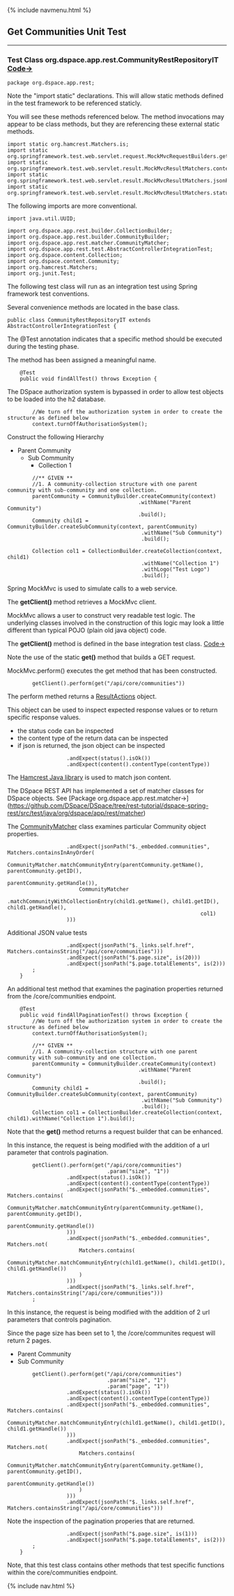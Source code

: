 {% include navmenu.html %}

## Get Communities Unit Test
---
### Test Class org.dspace.app.rest.CommunityRestRepositoryIT [Code&rarr;](https://github.com/DSpace/DSpace/blob/rest-tutorial/dspace-spring-rest/src/test/java/org/dspace/app/rest/CommunityRestRepositoryIT.java#L27)

```
package org.dspace.app.rest;

```
Note the "import static" declarations.  This will allow static methods defined in the test framework to be referenced staticly.

You will see these methods referenced below.  The method invocations may appear to be class methods, but they are referencing these external static methods.
```
import static org.hamcrest.Matchers.is;
import static org.springframework.test.web.servlet.request.MockMvcRequestBuilders.get;
import static org.springframework.test.web.servlet.result.MockMvcResultMatchers.content;
import static org.springframework.test.web.servlet.result.MockMvcResultMatchers.jsonPath;
import static org.springframework.test.web.servlet.result.MockMvcResultMatchers.status;
```
The following imports are more conventional.
```
import java.util.UUID;

import org.dspace.app.rest.builder.CollectionBuilder;
import org.dspace.app.rest.builder.CommunityBuilder;
import org.dspace.app.rest.matcher.CommunityMatcher;
import org.dspace.app.rest.test.AbstractControllerIntegrationTest;
import org.dspace.content.Collection;
import org.dspace.content.Community;
import org.hamcrest.Matchers;
import org.junit.Test;

```
The following test class will run as an integration test using Spring framework test conventions.

Several convenience methods are located in the base class.
```
public class CommunityRestRepositoryIT extends AbstractControllerIntegrationTest {
```
The @Test annotation indicates that a specific method should be executed during the testing phase.

The method has been assigned a meaningful name.
```
    @Test
    public void findAllTest() throws Exception {
```
The DSpace authorization system is bypassed in order to allow test objects to be loaded into the h2 database.
```
        //We turn off the authorization system in order to create the structure as defined below
        context.turnOffAuthorisationSystem();
```
Construct the following Hierarchy
- Parent Community
  - Sub Community
    - Collection 1

```
        //** GIVEN **
        //1. A community-collection structure with one parent community with sub-community and one collection.
        parentCommunity = CommunityBuilder.createCommunity(context)
                                          .withName("Parent Community")
                                          .build();
        Community child1 = CommunityBuilder.createSubCommunity(context, parentCommunity)
                                           .withName("Sub Community")
                                           .build();

        Collection col1 = CollectionBuilder.createCollection(context, child1)
                                           .withName("Collection 1")
                                           .withLogo("Test Logo")
                                           .build();
```
Spring MockMvc is used to simulate calls to a web service.

The **getClient()** method retrieves a MockMvc client.  

MockMvc allows a user to construct very readable test logic.  The underlying classes involved in the construction of this logic may look a little different than typical POJO (plain old java object) code.

The **getClient()** method is defined in the base integration test class. [Code&rarr;](https://github.com/DSpace/DSpace/blob/rest-tutorial/dspace-spring-rest/src/test/java/org/dspace/app/rest/test/AbstractControllerIntegrationTest.java#L87-L89)

Note the use of the static **get()** method that builds a GET request.

MockMvc.perform() executes the get method that has been constructed.
```
        getClient().perform(get("/api/core/communities"))
```
The perform methed returns a [ResultActions](https://docs.spring.io/spring-framework/docs/current/javadoc-api/org/springframework/test/web/servlet/ResultActions.html) object.

This object can be used to inspect expected response values or to return specific response values.
- the status code can be inspected
- the content type of the return data can be inspected
- if json is returned, the json object can be inspected

```
                   .andExpect(status().isOk())
                   .andExpect(content().contentType(contentType))
```
The [Hamcrest Java library](https://code.google.com/archive/p/hamcrest/wikis/Tutorial.wiki) is used to match json content.

The DSpace REST API has implemented a set of matcher classes for DSpace objects. See [Package org.dspace.app.rest.matcher&rarr;] (https://github.com/DSpace/DSpace/tree/rest-tutorial/dspace-spring-rest/src/test/java/org/dspace/app/rest/matcher)

The [CommunityMatcher](https://github.com/DSpace/DSpace/blob/rest-tutorial/dspace-spring-rest/src/test/java/org/dspace/app/rest/matcher/CommunityMatcher.java) class examines particular Community object properties.
```
                   .andExpect(jsonPath("$._embedded.communities", Matchers.containsInAnyOrder(
                       CommunityMatcher.matchCommunityEntry(parentCommunity.getName(), parentCommunity.getID(),
                                                            parentCommunity.getHandle()),
                       CommunityMatcher
                           .matchCommunityWithCollectionEntry(child1.getName(), child1.getID(), child1.getHandle(),
                                                              col1)
                   )))
```
Additional JSON value tests
```
                   .andExpect(jsonPath("$._links.self.href", Matchers.containsString("/api/core/communities")))
                   .andExpect(jsonPath("$.page.size", is(20)))
                   .andExpect(jsonPath("$.page.totalElements", is(2)))
        ;
    }

```
An additional test method that examines the pagination properties returned from the /core/communities endpoint.
```
    @Test
    public void findAllPaginationTest() throws Exception {
        //We turn off the authorization system in order to create the structure as defined below
        context.turnOffAuthorisationSystem();

        //** GIVEN **
        //1. A community-collection structure with one parent community with sub-community and one collection.
        parentCommunity = CommunityBuilder.createCommunity(context)
                                          .withName("Parent Community")
                                          .build();
        Community child1 = CommunityBuilder.createSubCommunity(context, parentCommunity)
                                           .withName("Sub Community")
                                           .build();
        Collection col1 = CollectionBuilder.createCollection(context, child1).withName("Collection 1").build();
```
Note that the **get()** method returns a request builder that can be enhanced.

In this instance, the request is being modified with the addition of a url parameter that controls pagination.
```
        getClient().perform(get("/api/core/communities")
                                .param("size", "1"))
                   .andExpect(status().isOk())
                   .andExpect(content().contentType(contentType))
                   .andExpect(jsonPath("$._embedded.communities", Matchers.contains(
                       CommunityMatcher.matchCommunityEntry(parentCommunity.getName(), parentCommunity.getID(),
                                                            parentCommunity.getHandle())
                   )))
                   .andExpect(jsonPath("$._embedded.communities", Matchers.not(
                       Matchers.contains(
                           CommunityMatcher.matchCommunityEntry(child1.getName(), child1.getID(), child1.getHandle())
                       )
                   )))
                   .andExpect(jsonPath("$._links.self.href", Matchers.containsString("/api/core/communities")))
        ;

```        
In this instance, the request is being modified with the addition of 2 url parameters that controls pagination.

Since the page size has been set to 1, the /core/communites request will return 2 pages.  
- Parent Community
- Sub Community

```
        getClient().perform(get("/api/core/communities")
                                .param("size", "1")
                                .param("page", "1"))
                   .andExpect(status().isOk())
                   .andExpect(content().contentType(contentType))
                   .andExpect(jsonPath("$._embedded.communities", Matchers.contains(
                       CommunityMatcher.matchCommunityEntry(child1.getName(), child1.getID(), child1.getHandle())
                   )))
                   .andExpect(jsonPath("$._embedded.communities", Matchers.not(
                       Matchers.contains(
                           CommunityMatcher.matchCommunityEntry(parentCommunity.getName(), parentCommunity.getID(),
                                                                parentCommunity.getHandle())
                       )
                   )))
                   .andExpect(jsonPath("$._links.self.href", Matchers.containsString("/api/core/communities")))
```
Note the inspection of the pagination properies that are returned.
```
                   .andExpect(jsonPath("$.page.size", is(1)))
                   .andExpect(jsonPath("$.page.totalElements", is(2)))
        ;
    }
```
Note, that this test class contains other methods that test specific functions within the core/communities endpoint.

{% include nav.html %}
